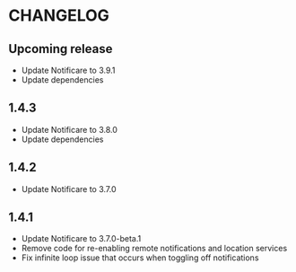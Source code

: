 # CHANGELOG

## Upcoming release

- Update Notificare to 3.9.1
- Update dependencies

## 1.4.3

- Update Notificare to 3.8.0
- Update dependencies

## 1.4.2

- Update Notificare to 3.7.0

## 1.4.1

- Update Notificare to 3.7.0-beta.1
- Remove code for re-enabling remote notifications and location services
- Fix infinite loop issue that occurs when toggling off notifications

